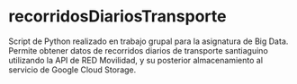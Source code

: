 # recorridosDiariosTransporte
Script de Python realizado en trabajo grupal para la asignatura de Big Data. Permite obtener datos de recorridos diarios de transporte santiaguino utilizando la API de RED Movilidad, y su posterior almacenamiento al servicio de Google Cloud Storage.
